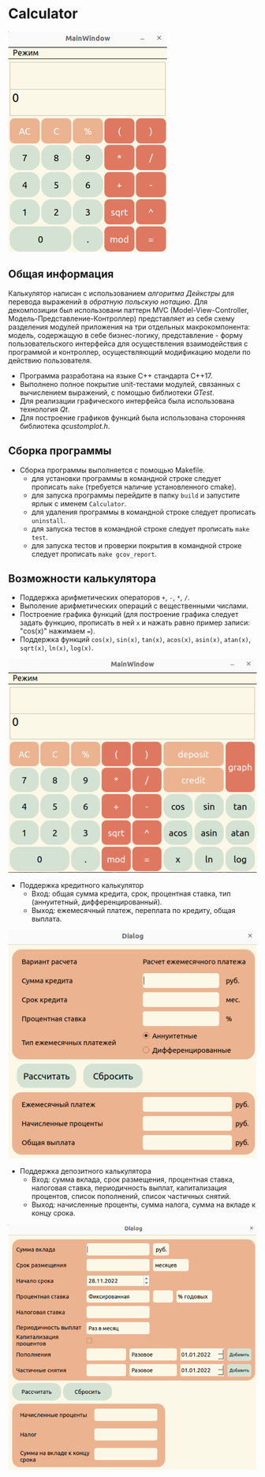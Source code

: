 # Calculator
![base](Images/base_calc.png)

## Общая информация

Калькулятор написан с использованием *алгоритма Дейкстры* для перевода выражений в *обратную польскую нотацию*.
Для декомпозиции был использовани паттерн MVC (Model-View-Controller, Модель-Представление-Контроллер) представляет из себя схему разделения модулей приложения на три отдельных макрокомпонента: модель, содержащую в себе бизнес-логику, представление - форму пользовательского интерфейса для осуществления взаимодействия с программой и контроллер, осуществляющий модификацию модели по действию пользователя.

- Программа разработана на языке C++ стандарта C++17.
- Выполнено полное покрытие unit-тестами модулей, связанных с вычислением выражений, c помощью библиотеки *GTest*.
- Для реализации графического интерфейса была использована технология *Qt*.
- Для построение графиков функций была использована сторонняя библиотека *qcustomplot.h*.

## Сборка программы

- Сборка программы выполняется с помощью Makefile.
    - для установки программы в командной строке следует прописать `make` (требуется наличие установленного cmake).
    - для запуска программы перейдите в папку `build` и запустите ярлык с именем `Calculator`.
    - для удаления программы в командной строке следует прописать `uninstall`.
    - для запуска тестов в командной строке следует прописать `make test`.
    - для запуска тестов и проверки покрытия в командной строке следует прописать `make gcov_report`.

## Возможности калькулятора

- Поддержка арифметических операторов `+`, `-`, `*`, `/`.
- Выполение арифметических операций с вещественными числами.
- Построение графика функций (для построение графика следует задать функцию, прописать в ней `x` и нажать равно пример записи: "cos(x)" нажимаем `=`).
- Поддержка функций `cos(x)`, `sin(x)`, `tan(x)`, `acos(x)`, `asin(x)`, `atan(x)`, `sqrt(x)`, `ln(x)`, `log(x)`.

![dop](Images/dop_calc.png)

- Поддержка кредитного калькулятор
  - Вход: общая сумма кредита, срок, процентная ставка, тип (аннуитетный, дифференцированный).
  - Выход: ежемесячный платеж, переплата по кредиту, общая выплата.

![credit](Images/credit_calc.png)

- Поддержка депозитного калькулятора
  - Вход: сумма вклада, срок размещения, процентная ставка, налоговая ставка, периодичность выплат, капитализация процентов, список пополнений, список частичных снятий.
  - Выход: начисленные проценты, сумма налога, сумма на вкладе к концу срока.

![deposit](Images/deposit_calc.png)
